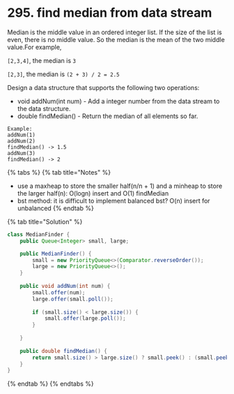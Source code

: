 # 295. find median from data stream

Median is the middle value in an ordered integer list. If the size of the list is even, there is no middle value. So the median is the mean of the two middle value.For example,

`[2,3,4]`, the median is `3`

`[2,3]`, the median is `(2 + 3) / 2 = 2.5`

Design a data structure that supports the following two operations:

* void addNum\(int num\) - Add a integer number from the data stream to the data structure.
* double findMedian\(\) - Return the median of all elements so far.

```text
Example:
addNum(1)
addNum(2)
findMedian() -> 1.5
addNum(3) 
findMedian() -> 2
```

{% tabs %}
{% tab title="Notes" %}
* use a maxheap to store the smaller half\(n/n + 1\) and a minheap to store the larger half\(n\): O\(logn\) insert and O\(1\) findMedian
* bst method: it is difficult to implement balanced bst? O\(n\) insert for unbalanced
{% endtab %}

{% tab title="Solution" %}
```java
class MedianFinder {
    public Queue<Integer> small, large;

    public MedianFinder() {
        small = new PriorityQueue<>(Comparator.reverseOrder());
        large = new PriorityQueue<>();
    }
    
    public void addNum(int num) {
        small.offer(num);
        large.offer(small.poll());
        
        if (small.size() < large.size()) {
            small.offer(large.poll());
        }
        
    }
    
    public double findMedian() {
        return small.size() > large.size() ? small.peek() : (small.peek() + large.peek()) / 2.0;
    }
}
```
{% endtab %}
{% endtabs %}

